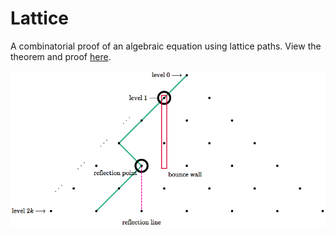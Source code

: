 # Lattice

A combinatorial proof of an algebraic equation using lattice paths.  View the theorem and proof [here](http://learnnation.org/lattice.html).

![](images/p08.rotation_after.png)
